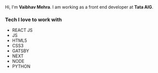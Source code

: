 Hi, I'm **Vaibhav Mehra**. I am working as a front end developer at **Tata AIG**.

### Tech I love to work with
 - REACT JS
 - JS
 - HTML5
 - CSS3
 - GATSBY
 - NEXT
 - NODE
 - PYTHON

